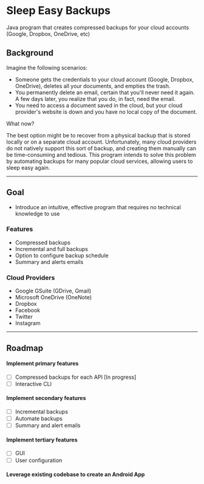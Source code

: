 # Sleep Easy Backups
Java program that creates compressed backups for your cloud accounts (Google, Dropbox, OneDrive, etc)

## Background
Imagine the following scenarios: 
- Someone gets the credentials to your cloud account (Google, Dropbox, OneDrive), deletes all your documents, and empties the trash. 
- You permanently delete an email, certain that you'll never need it again. A few days later, you realize that you do, in fact, need the email.
- You need to access a document saved in the cloud, but your cloud provider's website is down and you have no local copy of the document.

What now? 

The best option might be to recover from a physical backup that is stored locally or on a separate cloud account. Unfortunately, many cloud providers do not natively support this sort of backup, and creating them manually can be time-consuming and tedious. This program intends to solve this problem by automating backups for many popular cloud services, allowing users to sleep easy again.

----

## Goal
- Introduce an intuitive, effective program that requires no technical knowledge to use

### Features
- Compressed backups
- Incremental and full backups
- Option to configure backup schedule
- Summary and alerts emails

### Cloud Providers
- Google GSuite (GDrive, Gmail)
- Microsoft OneDrive (OneNote)
- Dropbox
- Facebook
- Twitter
- Instagram

----

## Roadmap
#### Implement primary features
- [ ] Compressed backups for each API [In progress]
- [ ] Interactive CLI
#### Implement secondary features
- [ ] Incremental backups
- [ ] Automate backups
- [ ] Summary and alert emails
#### Implement tertiary features
- [ ] GUI
- [ ] User configuration
#### Leverage existing codebase to create an Android App
